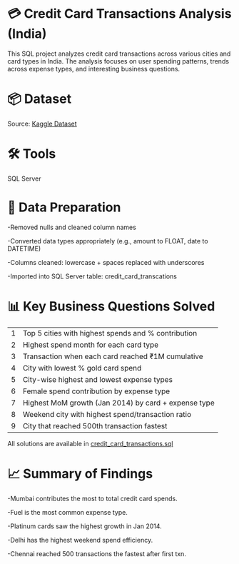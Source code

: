 #  💳  **Credit Card Transactions Analysis (India)**

This SQL project analyzes credit card transactions across various cities and card types in India. The analysis focuses on user spending patterns, trends across expense types, and interesting business questions.

#  📦 **Dataset**
Source: [Kaggle Dataset](https://www.kaggle.com/datasets/thedevastator/analyzing-credit-card-spending-habits-in-india)


#  🛠 **Tools**

SQL Server


#  🧹 **Data Preparation**

-Removed nulls and cleaned column names

-Converted data types appropriately (e.g., amount to FLOAT, date to DATETIME)

-Columns cleaned: lowercase + spaces replaced with underscores

-Imported into SQL Server table: credit_card_transcations


#  📊 **Key Business Questions Solved**
|  |  |
|---|----------|
| 1 | Top 5 cities with highest spends and % contribution |
| 2 | Highest spend month for each card type |
| 3 | Transaction when each card reached ₹1M cumulative |
| 4 | City with lowest % gold card spend |
| 5 | City-wise highest and lowest expense types |
| 6 | Female spend contribution by expense type |
| 7 | Highest MoM growth (Jan 2014) by card + expense type |
| 8 | Weekend city with highest spend/transaction ratio |
| 9 | City that reached 500th transaction fastest |


All solutions are available in [credit_card_transactions.sql](credit_card_transactions.sql)


#  📈 **Summary of Findings**

-Mumbai contributes the most to total credit card spends.

-Fuel is the most common expense type.

-Platinum cards saw the highest growth in Jan 2014.

-Delhi has the highest weekend spend efficiency.

-Chennai reached 500 transactions the fastest after first txn.
